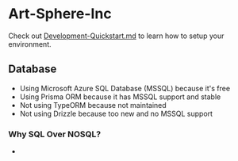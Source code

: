 # Art-Sphere-Inc
Check out [Development-Quickstart.md](./Development-Quickstart.md) to learn how to setup your environment.

## Database
* Using Microsoft Azure SQL Database (MSSQL) because it's free
* Using Prisma ORM because it has MSSQL support and stable
* Not using TypeORM because not maintained
* Not using Drizzle because too new and no MSSQL support

### Why SQL Over NOSQL?
* 
